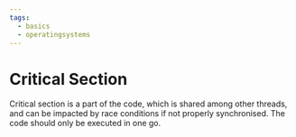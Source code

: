 ```yaml
---
tags: 
  - basics
  - operatingsystems  
---
```

# Critical Section

Critical section is a part of the code, which is shared among other threads, and can be impacted by race conditions if not properly synchronised. The code should only be executed in one go.

